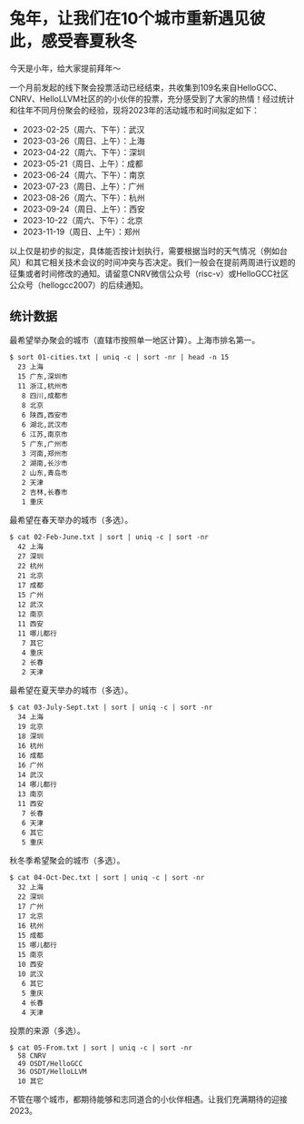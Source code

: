 # 兔年，让我们在10个城市重新遇见彼此，感受春夏秋冬

今天是小年，给大家提前拜年～

一个月前发起的线下聚会投票活动已经结束，共收集到109名来自HelloGCC、CNRV、HelloLLVM社区的的小伙伴的投票，充分感受到了大家的热情！经过统计和往年不同月份聚会的经验，现将2023年的活动城市和时间拟定如下：

- 2023-02-25（周六、下午）：武汉
- 2023-03-26（周日、上午）：上海
- 2023-04-22（周六、下午）：深圳
- 2023-05-21（周日、上午）：成都
- 2023-06-24（周六、下午）：南京
- 2023-07-23（周日、上午）：广州
- 2023-08-26（周六、下午）：杭州
- 2023-09-24（周日、上午）：西安
- 2023-10-22（周六、下午）：北京
- 2023-11-19（周日、上午）：郑州

以上仅是初步的拟定，具体能否按计划执行，需要根据当时的天气情况（例如台风）和其它相关技术会议的时间冲突与否决定。我们一般会在提前两周进行议题的征集或者时间修改的通知。请留意CNRV微信公众号（risc-v）或HelloGCC社区公众号（hellogcc2007）的后续通知。

## 统计数据

最希望举办聚会的城市（直辖市按照单一地区计算）。上海市排名第一。

```
$ sort 01-cities.txt | uniq -c | sort -nr | head -n 15
  23 上海
  15 广东,深圳市
  11 浙江,杭州市
   8 四川,成都市
   8 北京
   6 陕西,西安市
   6 湖北,武汉市
   6 江苏,南京市
   5 广东,广州市
   3 河南,郑州市
   2 湖南,长沙市
   2 山东,青岛市
   2 天津
   2 吉林,长春市
   1 重庆
```

最希望在春天举办的城市（多选）。

```
$ cat 02-Feb-June.txt | sort | uniq -c | sort -nr
  42 上海
  27 深圳
  22 杭州
  21 北京
  17 成都
  15 广州
  12 武汉
  12 南京
  11 西安
  11 哪儿都行
   7 其它
   4 重庆
   2 长春
   2 天津
```

最希望在夏天举办的城市（多选）。

```
$ cat 03-July-Sept.txt | sort | uniq -c | sort -nr
  34 上海
  19 北京
  18 深圳
  16 杭州
  16 成都
  16 广州
  14 武汉
  14 哪儿都行
  13 南京
  11 西安
   7 长春
   6 天津
   6 其它
   5 重庆
```

秋冬季希望聚会的城市（多选）。

```
$ cat 04-Oct-Dec.txt | sort | uniq -c | sort -nr
  32 上海
  22 深圳
  17 广州
  17 北京
  16 杭州
  15 成都
  15 哪儿都行
  15 南京
  10 西安
  10 武汉
   6 其它
   5 重庆
   4 长春
   4 天津
```

投票的来源（多选）。

```
$ cat 05-From.txt | sort | uniq -c | sort -nr
  58 CNRV
  49 OSDT/HelloGCC
  36 OSDT/HelloLLVM
  10 其它
```

不管在哪个城市，都期待能够和志同道合的小伙伴相遇。让我们充满期待的迎接2023。
